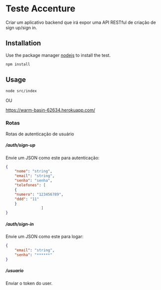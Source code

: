 # Teste Accenture

Criar um aplicativo backend que irá expor uma API RESTful de criação de sign up/sign
in.

## Installation

Use the package manager [nodejs](https://nodejs.org/en/) to install the test.

```bash
npm install
```

## Usage

```bash
node src/index
```

OU

https://warm-basin-62634.herokuapp.com/

### Rotas

Rotas de autenticação de usuário

##### /auth/sign-up

Envie um JSON como este para autenticação:
```json
{
    "nome": "string",
    "email": "string",
    "senha": "senha",
    "telefones": [
    {
    "numero": "123456789",
    "ddd": "11"
    }
                ]   
}
```
##### /auth/sign-in

Envie um JSON como este para logar:
```json
{
    "email": "string",
    "senha": "******"
}
```
##### /usuario

Enviar o token do user.


